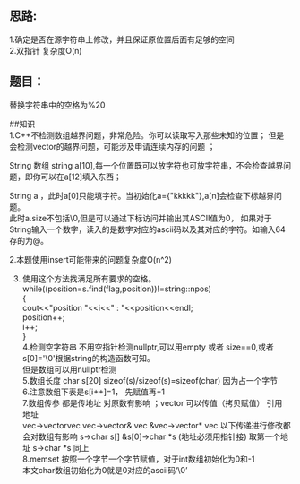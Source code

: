 ## 思路:  
1.确定是否在源字符串上修改，并且保证原位置后面有足够的空间  
2.双指针 复杂度O(n)

## 题目：
替换字符串中的空格为%20


##知识  
1.C++不检测数组越界问题，非常危险。你可以读取写入那些未知的位置；
但是会检测vector的越界问题，可能涉及申请连续内存的问题  ；
 
String 数组 string a[10],每一个位置既可以放字符也可放字符串，不会检查越界问题，即你可以在a[12]填入东西；
 
String a ，此时a[0]只能填字符。当初始化a={"kkkkk"},a[n]会检查下标越界问题。  
此时a.size不包括\0,但是可以通过下标访问并输出其ASCII值为0，
如果对于String输入一个数字，读入的是数字对应的ascii码以及其对应的字符。如输入64 存的为@。

2.本题使用insert可能带来的问题复杂度O(n^2)  

3.  使用这个方法找满足所有要求的空格。  
while((position=s.find(flag,position))!=string::npos)  
{  
       cout<<"position  "<<i<<" : "<<position<<endl;  
        position++;  
         i++;  
 }  
4.检测空字符串
不用空指针检测nullptr,可以用empty 或者 size==0,或者s[0]='\0'根据string的构造函数可知。  
但是数组可以用nullptr检测  
5.数组长度
char s[20] sizeof(s)/sizeof(s)=sizeof(char) 因为占一个字节  
6.注意数组下表是s[i++]=1， 先赋值再+1  
7.数组传参 都是传地址 对原数有影响 ；vector 可以传值（拷贝赋值） 引用 地址    
vec->vector<char>vec
vec->vector<char>& vec
&vec->vector<char>* vec
以下传递进行修改都会对数组有影响
s->char s[]
&s[0]->char *s (地址必须用指针接) 取第一个地址
s->char *s    同上  
8.memset
按照一个字节一个字节赋值，对于int数组初始化为0和-1  
本文char数组初始化为0就是0对应的ascii码‘\0’


